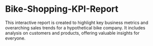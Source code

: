# Bike-Shopping-KPI-Report
This interactive report is created to highlight key business metrics and overarching sales trends for a hypothetical bike company. It includes analysis on customers and products, offering valuable insights for everyone.
